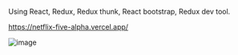 
Using React, Redux, Redux thunk, React bootstrap, Redux dev tool.

https://netflix-five-alpha.vercel.app/


![image](https://github.com/rok0705/netflix/assets/5758570/ab0d7223-69e0-447a-80c9-a2a49f9fda69)
